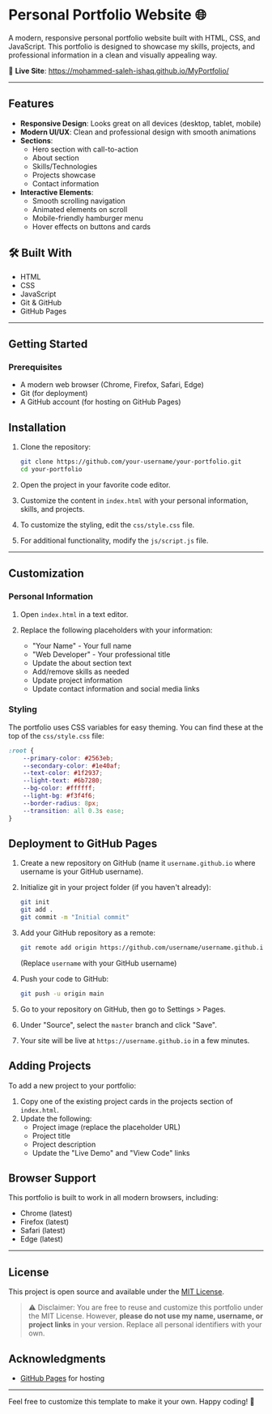 # Personal Portfolio Website 🌐

A modern, responsive personal portfolio website built with HTML, CSS, and JavaScript. This portfolio is designed to showcase my skills, projects, and professional information in a clean and visually appealing way.

🔗 **Live Site**: https://mohammed-saleh-ishaq.github.io/MyPortfolio/

---

## Features

- **Responsive Design**: Looks great on all devices (desktop, tablet, mobile)
- **Modern UI/UX**: Clean and professional design with smooth animations
- **Sections**:
  - Hero section with call-to-action
  - About section
  - Skills/Technologies
  - Projects showcase
  - Contact information
- **Interactive Elements**:
  - Smooth scrolling navigation
  - Animated elements on scroll
  - Mobile-friendly hamburger menu
  - Hover effects on buttons and cards

## 🛠️ Built With

- HTML
- CSS
- JavaScript 
- Git & GitHub
- GitHub Pages

---

## Getting Started

### Prerequisites

- A modern web browser (Chrome, Firefox, Safari, Edge)
- Git (for deployment)
- A GitHub account (for hosting on GitHub Pages)

## Installation

1. Clone the repository:
   ```bash
   git clone https://github.com/your-username/your-portfolio.git
   cd your-portfolio
   ```

2. Open the project in your favorite code editor.

3. Customize the content in `index.html` with your personal information, skills, and projects.

4. To customize the styling, edit the `css/style.css` file.

5. For additional functionality, modify the `js/script.js` file.

---

## Customization

### Personal Information

1. Open `index.html` in a text editor.

2. Replace the following placeholders with your information:
   - "Your Name" - Your full name
   - "Web Developer" - Your professional title
   - Update the about section text
   - Add/remove skills as needed
   - Update project information
   - Update contact information and social media links


  ### Styling

The portfolio uses CSS variables for easy theming. You can find these at the top of the `css/style.css` file:

```css
:root {
    --primary-color: #2563eb;
    --secondary-color: #1e40af;
    --text-color: #1f2937;
    --light-text: #6b7280;
    --bg-color: #ffffff;
    --light-bg: #f3f4f6;
    --border-radius: 8px;
    --transition: all 0.3s ease;
}
```

## Deployment to GitHub Pages

1. Create a new repository on GitHub (name it `username.github.io` where username is your GitHub username).

2. Initialize git in your project folder (if you haven't already):
   ```bash
   git init
   git add .
   git commit -m "Initial commit"
   ```

3. Add your GitHub repository as a remote:
   ```bash
   git remote add origin https://github.com/username/username.github.io.git
   ```
   (Replace `username` with your GitHub username)

4. Push your code to GitHub:
   ```bash
   git push -u origin main
   ```

5. Go to your repository on GitHub, then go to Settings > Pages.

6. Under "Source", select the `master` branch and click "Save".

7. Your site will be live at `https://username.github.io` in a few minutes.


## Adding Projects

To add a new project to your portfolio:

1. Copy one of the existing project cards in the projects section of `index.html`.
2. Update the following:
   - Project image (replace the placeholder URL)
   - Project title
   - Project description
   - Update the "Live Demo" and "View Code" links


## Browser Support

This portfolio is built to work in all modern browsers, including:
- Chrome (latest)
- Firefox (latest)
- Safari (latest)
- Edge (latest)

--- 

## License

This project is open source and available under the [MIT License](LICENSE).

> ⚠️ Disclaimer: You are free to reuse and customize this portfolio under the MIT License. However, **please do not use my name, username, or project links** in your version. Replace all personal identifiers with your own.

## Acknowledgments

- [GitHub Pages](https://pages.github.com/) for hosting

---

Feel free to customize this template to make it your own. Happy coding! 🚀
